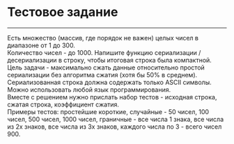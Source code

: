 # **Тестовое задание** <br>

---

Есть множество (массив, где порядок не важен) целых чисел в диапазоне от 1 до 300. <br>
Количество чисел - до 1000. Напишите функцию сериализации / десериализации в строку, чтобы итоговая строка была компактной. <br>
Цель задачи - максимально сжать данные относительно простой сериализации без алгоритма сжатия (хотя бы 50% в среднем). <br>
Сериализованная строка должна содержать только ASCII символы. Можно использовать любой язык программирования. <br>
Вместе с решением нужно прислать набор тестов  - исходная строка, сжатая строка, коэффициент сжатия. <br>
Примеры тестов: простейшие короткие, случайные - 50 чисел, 100 чисел, 500 чисел, 1000 чисел, граничные - все числа 1 знака, все числа из 2х знаков, все числа из 3х знаков, каждого числа по 3 - всего чисел 900. <br>
